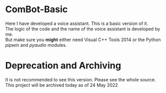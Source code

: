 # ComBot-Basic
Here I have developed a voice assistant. This is a basic version of it.  
The logic of the code and the name of the voice assistant is developed by me.  
But make sure you **might** either need Visual C++ Tools 2014 or the Python _pipwin_  and *pyaudio* modules.  
# Deprecation and Archiving  
It is not recommended to see this version. Please see the whole source. This project will be archived today as of 24 May 2022
